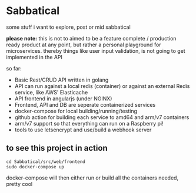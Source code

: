 # Sabbatical
 some stuff i want to explore, post or mid sabbatical
 
 **please note:** this is not to aimed to be a feature complete / production ready product at any point,
 but rather a personal playground for microservices. thereby things like user input validation,
 is not going to get implemented in the API

so far:
 - Basic Rest/CRUD API written in golang
 - API can run against a local redis (container) or against an external Redis service, like AWS' Elasticache
 - API frontend in angularjs (under NGINX)
 - Frontend, API and DB are seperate containerized services
 - docker-compose for local building/running/testing
 - github action for building each service to amd64 and arm/v7 containers
 - arm/v7 support so that everything can run on a Raspberry pi!
 - tools to use letsencrypt and use/build a webhook server

## to see this project in action
```shell
cd Sabbatical/src/web/frontend
sudo docker-compose up
```
docker-compose will then either run or build all the containers needed, pretty cool
